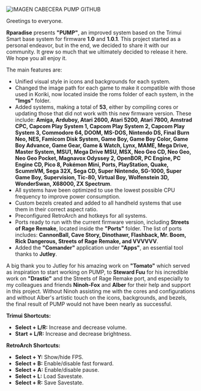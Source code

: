 ![IMAGEN CABECERA PUMP GITHUB](https://github.com/user-attachments/assets/0b40c339-fd66-49c6-9575-809e60643b36)

Greetings to everyone.

**Rparadise** presents **"PUMP"**, an improved system based on the Trimui Smart base system for firmware **1.0** and **1.0.1**. This project started as a personal endeavor, but in the end, we decided to share it with our community. It grew so much that we ultimately decided to release it here. We hope you all enjoy it.

The main features are:

- Unified visual style in icons and backgrounds for each system.
- Changed the image path for each game to make it compatible with those used in Koriki, now located inside the roms folder of each system, in the **"Imgs"** folder.
- Added systems, making a total of **53**, either by compiling cores or updating those that did not work with this new firmware version. These include: **Amiga, Arduboy, Atari 2600, Atari 5200, Atari 7800, Amstrad CPC, Capcom Play System 1, Capcom Play System 2, Capcom Play System 3, Commodore 64, DOOM, MS-DOS, Nintendo DS, Final Burn Neo, NES, Famicom Disk System, Game Boy, Game Boy Color, Game Boy Advance, Game Gear, Game & Watch, Lynx, MAME, Mega Drive, Master System, MSU1, Mega Drive MSU, MSX, Neo Geo CD, Neo Geo, Neo Geo Pocket, Magnavox Odyssey 2, OpenBOR, PC Engine, PC Engine CD, Pico 8, Pokémon Mini, Ports, PlayStation, Quake, ScummVM, Sega 32X, Sega CD, Super Nintendo, SG-1000, Super Game Boy, Supervision, Tic-80, Virtual Boy, Wolfenstein 3D, WonderSwan, X68000, ZX Spectrum**.
- All systems have been optimized to use the lowest possible CPU frequency to improve power consumption.
- Custom bezels created and added to all handheld systems that use them in their correct aspect ratio.
- Preconfigured RetroArch and hotkeys for all systems.
- Ports ready to run with the current firmware version, including **Streets of Rage Remake**, located inside the **"Ports"** folder. The list of ports includes: **CannonBall, Cave Story, Dinothawr, Flashback, Mr. Boom, Rick Dangerous, Streets of Rage Remake, and VVVVVV**.
- Added the **"Comander"** application under **"Apps"**, an essential tool thanks to **Jutley**.

A big thank you to Jutley for his amazing work on **"Tomato"** which served as inspiration to start working on PUMP, to **Steward Fuu** for his incredible work on **"Drastic"** and the Streets of Rage Remake port, and especially to my colleagues and friends **Ninoh-Fox** and **Alber** for their help and support in this project. Without Ninoh assisting me with the cores and configurations and without Alber's artistic touch on the icons, backgrounds, and bezels, the final result of PUMP would not have been nearly as successful.

**Trimui Shortcuts:**

- **Select + L/R:** Increase and decrease volume.
- **Start + L/R:** Increase and decrease brightness.

**RetroArch Shortcuts:**

- **Select + Y:** Show/hide FPS.
- **Select + B:** Enable/disable fast forward.
- **Select + A:** Enable/disable pause.
- **Select + L:** Load Savestate.
- **Select + R:** Save Savestate.

